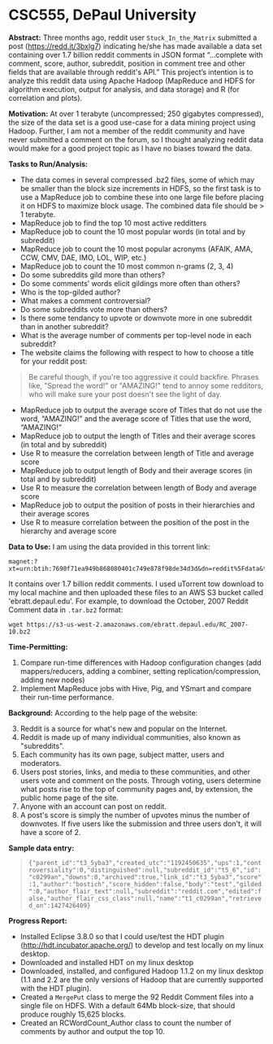 # CSC555, DePaul University
**Abstract:** Three months ago, reddit user `Stuck_In_the_Matrix` submitted a post (https://redd.it/3bxlg7) indicating he/she has made available a data set containing over 1.7 billion reddit comments in JSON format “…complete with comment, score, author, subreddit, position in comment tree and other fields that are available through reddit's API.” This project’s intention is to analyze this reddit data using Apache Hadoop (MapReduce and HDFS for algorithm execution, output for analysis, and data storage) and R (for correlation and plots). 

**Motivation:** At over 1 terabyte (uncompressed; 250 gigabytes compressed), the size of the data set is a good use-case for a data mining project using Hadoop. Further, I am not a member of the reddit community and have never submitted a comment on the forum, so I thought analyzing reddit data would make for a good project topic as I have no biases toward the data. 

**Tasks to Run/Analysis:**

 - The data comes in several compressed .bz2 files, some of which may be smaller than the block size increments in HDFS, so the first task is to use a MapReduce job to combine these into one large file before placing it on HDFS to maximize block usage. The combined data file should be > 1 terabyte.
 - MapReduce job to find the top 10 most active redditters
 - MapReduce job to count the 10 most popular words (in total and by subreddit)
 - MapReduce job to count the 10 most popular acronyms (AFAIK, AMA, CCW, CMV, DAE, IMO, LOL, WIP, etc.)
 - MapReduce job to count the 10 most common n-grams (2, 3, 4)
 - Do some subreddits gild more than others?
 - Do some comments’ words elicit gildings more often than others?
 - Who is the top-gilded author?
 - What makes a comment controversial?
 - Do some subreddits vote more than others?
 - Is there some tendancy to upvote or downvote more in one subreddit than in another subreddit?
 - What is the average number of comments per top-level node in each subreddit?
 - The website claims the following with respect to how to choose a title for your reddit post: 
 

> Be careful though, if you're too aggressive it could backfire. Phrases like, "Spread the word!" or "AMAZING!" tend to annoy some redditors, who will make sure your post doesn't see the light of day.

 - MapReduce job to output the average score of Titles that do not use the word, “AMAZING!” and the average score of Titles that use the word, “AMAZING!”
 - MapReduce job to output the length of Titles and their average scores (in total and by subreddit)
 - Use R to measure the correlation between length of Title and average score
 - MapReduce job to output length of Body and their average scores (in total and by subreddit)
 - Use R to measure the correlation between length of Body and average score
 - MapReduce job to output the position of posts in their hierarchies and their average scores
 - Use R to measure correlation between the position of the post in the hierarchy and average score

**Data to Use:**
I am using the data provided in this torrent link: 

    magnet:?xt=urn:btih:7690f71ea949b868080401c749e878f98de34d3d&dn=reddit%5Fdata&tr=http%3A%2F%2Ftracker.pushshift.io%3A6969%2Fannounce&tr=udp%3A%2F%2Ftracker.openbittorrent.com%3A80

It contains over 1.7 billion reddit comments. I used uTorrent tow download to my local machine and then uploaded these files to an AWS S3 bucket called 'ebratt.depaul.edu'. For example, to download the October, 2007 Reddit Comment data in `.tar.bz2` format:

    wget https://s3-us-west-2.amazonaws.com/ebratt.depaul.edu/RC_2007-10.bz2

**Time-Permitting:**

 1. Compare run-time differences with Hadoop configuration changes (add mappers/reducers, adding a combiner, setting replication/compression, adding new nodes)
 2. Implement MapReduce jobs with Hive, Pig, and YSmart and compare their run-time performance.

**Background:** 
According to the help page of the website: 

 3. Reddit is a source for what's new and popular on the Internet.
 4. Reddit is made up of many individual communities, also known as "subreddits".
 5. Each community has its own page, subject matter, users and moderators.
 6. Users post stories, links, and media to these communities, and other users vote and comment on the posts. Through voting, users determine what posts rise to the top of community pages and, by extension, the public home page of the site.
 7. Anyone with an account can post on reddit. 
 8. A post's score is simply the number of upvotes minus the number of downvotes. If five users like the submission and three users don't, it will have a score of 2.

**Sample data entry:**

> `{"parent_id":"t3_5yba3","created_utc":"1192450635","ups":1,"controversiality":0,"distinguished":null,"subreddit_id":"t5_6","id":"c0299an","downs":0,"archived":true,"link_id":"t3_5yba3","score":1,"author":"bostich","score_hidden":false,"body":"test","gilded":0,"author_flair_text":null,"subreddit":"reddit.com","edited":false,"author_flair_css_class":null,"name":"t1_c0299an","retrieved_on":1427426409}`

**Progress Report:**

 - Installed Eclipse 3.8.0 so that I could use/test the HDT plugin (http://hdt.incubator.apache.org/) to develop and test locally on my linux desktop. 
 - Downloaded and installed HDT on my linux desktop
 - Downloaded, installed, and configured Hadoop 1.1.2 on my linux desktop (1.1 and 2.2 are the only versions of Hadoop that are currently supported with the HDT plugin). 
 - Created a `MergePut` class to merge the 92 Reddit Comment files into a single file on HDFS. With a default 64Mb block-size, that should produce roughly 15,625 blocks.
 - Created an RCWordCount_Author class to count the number of comments by author and output the top 10.

